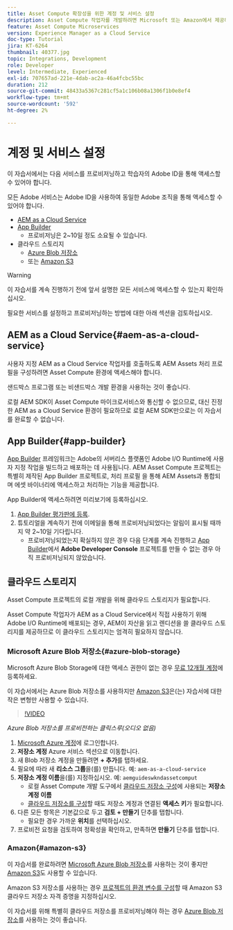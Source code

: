 ```yaml
---
title: Asset Compute 확장성을 위한 계정 및 서비스 설정
description: Asset Compute 작업자를 개발하려면 Microsoft 또는 Amazon에서 제공하는 AEM as a Cloud Service, App Builder 및 클라우드 스토리지를 포함한 계정 및 서비스에 액세스해야 합니다.
feature: Asset Compute Microservices
version: Experience Manager as a Cloud Service
doc-type: Tutorial
jira: KT-6264
thumbnail: 40377.jpg
topic: Integrations, Development
role: Developer
level: Intermediate, Experienced
exl-id: 707657ad-221e-4dab-ac2a-46a4fcbc55bc
duration: 212
source-git-commit: 48433a5367c281cf5a1c106b08a1306f1b0e8ef4
workflow-type: tm+mt
source-wordcount: '592'
ht-degree: 2%

---
```


# 계정 및 서비스 설정

이 자습서에서는 다음 서비스를 프로비저닝하고 학습자의 Adobe ID을 통해 액세스할 수 있어야 합니다.

모든 Adobe 서비스는 Adobe ID을 사용하여 동일한 Adobe 조직을 통해 액세스할 수 있어야 합니다.

+ [AEM as a Cloud Service](#aem-as-a-cloud-service)
+ [App Builder](#app-builder)
   + 프로비저닝은 2~10일 정도 소요될 수 있습니다.
+ 클라우드 스토리지
   + [Azure Blob 저장소](https://azure.microsoft.com/en-us/services/storage/blobs/)
   + 또는 [Amazon S3](https://aws.amazon.com/s3/?did=ft_card&trk=ft_card)

>[!WARNING]
>
>이 자습서를 계속 진행하기 전에 앞서 설명한 모든 서비스에 액세스할 수 있는지 확인하십시오.
> 
> 필요한 서비스를 설정하고 프로비저닝하는 방법에 대한 아래 섹션을 검토하십시오.

## AEM as a Cloud Service{#aem-as-a-cloud-service}

사용자 지정 AEM as a Cloud Service 작업자를 호출하도록 AEM Assets 처리 프로필을 구성하려면 Asset Compute 환경에 액세스해야 합니다.

샌드박스 프로그램 또는 비샌드박스 개발 환경을 사용하는 것이 좋습니다.

로컬 AEM SDK이 Asset Compute 마이크로서비스와 통신할 수 없으므로, 대신 진정한 AEM as a Cloud Service 환경이 필요하므로 로컬 AEM SDK만으로는 이 자습서를 완료할 수 없습니다.

## App Builder{#app-builder}

[App Builder](https://developer.adobe.com/app-builder/) 프레임워크는 Adobe의 서버리스 플랫폼인 Adobe I/O Runtime에 사용자 지정 작업을 빌드하고 배포하는 데 사용됩니다. AEM Asset Compute 프로젝트는 특별히 제작된 App Builder 프로젝트로, 처리 프로필 을 통해 AEM Assets과 통합되며 에셋 바이너리에 액세스하고 처리하는 기능을 제공합니다.

App Builder에 액세스하려면 미리보기에 등록하십시오.

1. [App Builder 평가판에 등록](https://developer.adobe.com/app-builder/trial/).
1. 튜토리얼을 계속하기 전에 이메일을 통해 프로비저닝되었다는 알림이 표시될 때까지 약 2~10일 기다립니다.
   + 프로비저닝되었는지 확실하지 않은 경우 다음 단계를 계속 진행하고 [App Builder](https://developer.adobe.com/console/)에서 __Adobe Developer Console__ 프로젝트를 만들 수 없는 경우 아직 프로비저닝되지 않았습니다.

## 클라우드 스토리지

Asset Compute 프로젝트의 로컬 개발을 위해 클라우드 스토리지가 필요합니다.

Asset Compute 작업자가 AEM as a Cloud Service에서 직접 사용하기 위해 Adobe I/O Runtime에 배포되는 경우, AEM이 자산을 읽고 렌디션을 쓸 클라우드 스토리지를 제공하므로 이 클라우드 스토리지는 엄격히 필요하지 않습니다.

### Microsoft Azure Blob 저장소{#azure-blob-storage}

Microsoft Azure Blob Storage에 대한 액세스 권한이 없는 경우 [무료 12개월 계정](https://azure.microsoft.com/en-us/free/)에 등록하세요.

이 자습서에서는 Azure Blob 저장소를 사용하지만 [Amazon S3](#amazon-s3)은(는) 자습서에 대한 작은 변형만 사용할 수 있습니다.

>[!VIDEO](https://video.tv.adobe.com/v/40377?quality=12&learn=on)

_Azure Blob 저장소를 프로비전하는 클릭스루(오디오 없음)_

1. [Microsoft Azure 계정](https://azure.microsoft.com/en-us/account/)에 로그인합니다.
1. __저장소 계정__ Azure 서비스 섹션으로 이동합니다.
1. 새 Blob 저장소 계정을 만들려면 __+ 추가__&#x200B;를 탭하세요.
1. 필요에 따라 새 __리소스 그룹__&#x200B;을(를) 만듭니다. 예: `aem-as-a-cloud-service`
1. __저장소 계정 이름__&#x200B;을(를) 지정하십시오. 예: `aemguideswkndassetcomput`
   + 로컬 Asset Compute 개발 도구에서 [클라우드 저장소 구성](../develop/environment-variables.md)에 사용되는 __저장소 계정 이름__
   + [클라우드 저장소를 구성](../develop/environment-variables.md)할 때도 저장소 계정과 연결된 __액세스 키__&#x200B;가 필요합니다.
1. 다른 모든 항목은 기본값으로 두고 __검토 + 만들기__ 단추를 탭합니다.
   + 필요한 경우 가까운 __위치__&#x200B;를 선택하십시오.
1. 프로비전 요청을 검토하여 정확성을 확인하고, 만족하면 __만들기__ 단추를 탭합니다.

### Amazon{#amazon-s3}

이 자습서를 완료하려면 [Microsoft Azure Blob 저장소](#azure-blob-storage)를 사용하는 것이 좋지만 [Amazon S3](https://aws.amazon.com/s3/?did=ft_card&trk=ft_card)도 사용할 수 있습니다.

Amazon S3 저장소를 사용하는 경우 [프로젝트의 환경 변수를 구성](../develop/environment-variables.md#amazon-s3)할 때 Amazon S3 클라우드 저장소 자격 증명을 지정하십시오.

이 자습서를 위해 특별히 클라우드 저장소를 프로비저닝해야 하는 경우 [Azure Blob 저장소](#azure-blob-storage)를 사용하는 것이 좋습니다.
